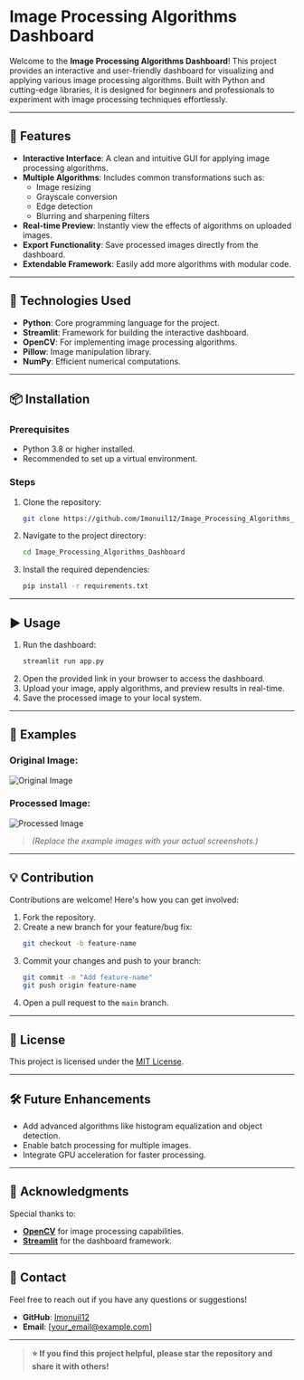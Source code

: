
# Image Processing Algorithms Dashboard

Welcome to the **Image Processing Algorithms Dashboard**! This project provides an interactive and user-friendly dashboard for visualizing and applying various image processing algorithms. Built with Python and cutting-edge libraries, it is designed for beginners and professionals to experiment with image processing techniques effortlessly.

---

## 🚀 Features

- **Interactive Interface**: A clean and intuitive GUI for applying image processing algorithms.
- **Multiple Algorithms**: Includes common transformations such as:
  - Image resizing
  - Grayscale conversion
  - Edge detection
  - Blurring and sharpening filters
- **Real-time Preview**: Instantly view the effects of algorithms on uploaded images.
- **Export Functionality**: Save processed images directly from the dashboard.
- **Extendable Framework**: Easily add more algorithms with modular code.

---

## 🔧 Technologies Used

- **Python**: Core programming language for the project.
- **Streamlit**: Framework for building the interactive dashboard.
- **OpenCV**: For implementing image processing algorithms.
- **Pillow**: Image manipulation library.
- **NumPy**: Efficient numerical computations.

---

## 📦 Installation

### Prerequisites
- Python 3.8 or higher installed.
- Recommended to set up a virtual environment.

### Steps
1. Clone the repository:
   ```bash
   git clone https://github.com/Imonuil12/Image_Processing_Algorithms_Dashboard.git
   ```
2. Navigate to the project directory:
   ```bash
   cd Image_Processing_Algorithms_Dashboard
   ```
3. Install the required dependencies:
   ```bash
   pip install -r requirements.txt
   ```

---

## ▶️ Usage

1. Run the dashboard:
   ```bash
   streamlit run app.py
   ```
2. Open the provided link in your browser to access the dashboard.
3. Upload your image, apply algorithms, and preview results in real-time.
4. Save the processed image to your local system.

---

## 🌟 Examples

### Original Image:
![Original Image](examples/original_image.jpg)

### Processed Image:
![Processed Image](examples/processed_image.jpg)

> *(Replace the example images with your actual screenshots.)*

---

## 💡 Contribution

Contributions are welcome! Here's how you can get involved:
1. Fork the repository.
2. Create a new branch for your feature/bug fix:
   ```bash
   git checkout -b feature-name
   ```
3. Commit your changes and push to your branch:
   ```bash
   git commit -m "Add feature-name"
   git push origin feature-name
   ```
4. Open a pull request to the `main` branch.

---

## 📜 License

This project is licensed under the [MIT License](LICENSE).

---

## 🛠️ Future Enhancements

- Add advanced algorithms like histogram equalization and object detection.
- Enable batch processing for multiple images.
- Integrate GPU acceleration for faster processing.

---

## 🤝 Acknowledgments

Special thanks to:
- **[OpenCV](https://opencv.org/)** for image processing capabilities.
- **[Streamlit](https://streamlit.io/)** for the dashboard framework.

---

## 📧 Contact

Feel free to reach out if you have any questions or suggestions!

- **GitHub**: [Imonuil12](https://github.com/Imonuil12)
- **Email**: [your_email@example.com]

---

> **⭐ If you find this project helpful, please star the repository and share it with others!**
